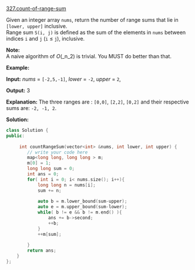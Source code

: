[327.count-of-range-sum](https://leetcode.com/problems/count-of-range-sum/)  

Given an integer array `nums`, return the number of range sums that lie in `[lower, upper]` inclusive.  
Range sum `S(i, j)` is defined as the sum of the elements in `nums` between indices `i` and `j` (`i` ≤ `j`), inclusive.

**Note:**  
A naive algorithm of _O_(_n_2) is trivial. You MUST do better than that.

**Example:**

  
**Input:** _nums_ = `[-2,5,-1]`, _lower_ = `-2`, _upper_ = `2`,
  
**Output:** 3 
  
**Explanation:** The three ranges are : `[0,0]`, `[2,2]`, `[0,2]` and their respective sums are: `-2, -1, 2`.  



**Solution:**  

```cpp
class Solution {
public:
    
     int countRangeSum(vector<int> &nums, int lower, int upper) {
        // write your code here
        map<long long, long long > m;
        m[0] = 1;
        long long sum = 0;
        int ans = 0;
        for( int i = 0; i< nums.size(); i++){
            long long n = nums[i];
            sum += n;
            
            auto b = m.lower_bound(sum-upper);
            auto e = m.upper_bound(sum-lower);
            while( b != e && b != m.end() ){
                ans += b->second;
                ++b;
            }
            ++m[sum];
            
        }
        return ans;
    }
};
```
      